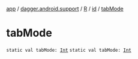 [app](../../../index.md) / [dagger.android.support](../../index.md) / [R](../index.md) / [id](index.md) / [tabMode](./tab-mode.md)

# tabMode

`static val tabMode: `[`Int`](https://kotlinlang.org/api/latest/jvm/stdlib/kotlin/-int/index.html)
`static val tabMode: `[`Int`](https://kotlinlang.org/api/latest/jvm/stdlib/kotlin/-int/index.html)